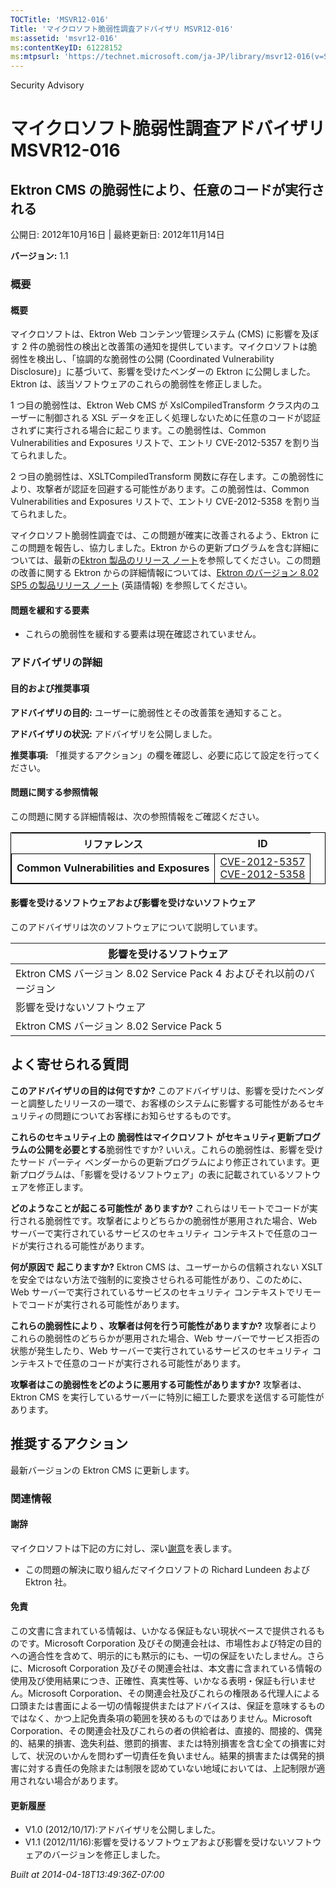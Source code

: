 ```yaml
---
TOCTitle: 'MSVR12-016'
Title: 'マイクロソフト脆弱性調査アドバイザリ MSVR12-016'
ms:assetid: 'msvr12-016'
ms:contentKeyID: 61228152
ms:mtpsurl: 'https://technet.microsoft.com/ja-JP/library/msvr12-016(v=Security.10)'
---
```


Security Advisory

マイクロソフト脆弱性調査アドバイザリ MSVR12-016
===============================================

Ektron CMS の脆弱性により、任意のコードが実行される
---------------------------------------------------

公開日: 2012年10月16日 | 最終更新日: 2012年11月14日

**バージョン:** 1.1

### 概要

#### 概要

マイクロソフトは、Ektron Web コンテンツ管理システム (CMS) に影響を及ぼす 2 件の脆弱性の検出と改善策の通知を提供しています。マイクロソフトは脆弱性を検出し、「協調的な脆弱性の公開 (Coordinated Vulnerability Disclosure)」に基づいて、影響を受けたベンダーの Ektron に公開しました。Ektron は、該当ソフトウェアのこれらの脆弱性を修正しました。

1 つ目の脆弱性は、Ektron Web CMS が XslCompiledTransform クラス内のユーザーに制御される XSL データを正しく処理しないために任意のコードが認証されずに実行される場合に起こります。この脆弱性は、Common Vulnerabilities and Exposures リストで、エントリ CVE-2012-5357 を割り当てられました。

2 つ目の脆弱性は、XSLTCompiledTransform 関数に存在します。この脆弱性により、攻撃者が認証を回避する可能性があります。この脆弱性は、Common Vulnerabilities and Exposures リストで、エントリ CVE-2012-5358 を割り当てられました。

マイクロソフト脆弱性調査では、この問題が確実に改善されるよう、Ektron にこの問題を報告し、協力しました。Ektron からの更新プログラムを含む詳細については、最新の[Ektron 製品のリリース ノート](http://documentation.ektron.com/current/releasenotes/releasenotes_webhelp.htm)を参照してください。この問題の改善に関する Ektron からの詳細情報については、[Ektron のバージョン 8.02 SP5 の製品リリース ノート](http://documentation.ektron.com/current/releasenotes/release8/8.02sp5.htm) (英語情報) を参照してください。

#### 問題を緩和する要素

-   これらの脆弱性を緩和する要素は現在確認されていません。

### アドバイザリの詳細

#### 目的および推奨事項

**アドバイザリの目的:** ユーザーに脆弱性とその改善策を通知すること。

**アドバイザリの状況:** アドバイザリを公開しました。

**推奨事項:** 「推奨するアクション」の欄を確認し、必要に応じて設定を行ってください。

#### 問題に関する参照情報

この問題に関する詳細情報は、次の参照情報をご確認ください。

<p> </p>
<table style="border:1px solid black;">
<thead>
<tr class="header">
<th>リファレンス</th>
<th>ID</th>
</tr>
</thead>
<tbody>
<tr class="odd">
<td style="border:1px solid black;"><strong>Common Vulnerabilities and Exposures</strong></td>
<td style="border:1px solid black;"><a href="http://www.cve.mitre.org/cgi-bin/cvename.cgi?name=cve-2012-5357">CVE-2012-5357</a><br />
<a href="http://www.cve.mitre.org/cgi-bin/cvename.cgi?name=cve-2012-5358">CVE-2012-5358</a></td>
</tr>
</tbody>
</table>
<p> </p>

#### 影響を受けるソフトウェアおよび影響を受けないソフトウェア

このアドバイザリは次のソフトウェアについて説明しています。

| 影響を受けるソフトウェア                                             |
|----------------------------------------------------------------------|
| Ektron CMS バージョン 8.02 Service Pack 4 およびそれ以前のバージョン |
| 影響を受けないソフトウェア                                           |
| Ektron CMS バージョン 8.02 Service Pack 5                            |

よく寄せられる質問
------------------

<span></span>
**このアドバイザリの目的は何ですか?**
このアドバイザリは、影響を受けたベンダーと調整したリリースの一環で、お客様のシステムに影響する可能性があるセキュリティの問題についてお客様にお知らせするものです。

**これらのセキュリティ上の** **脆弱性はマイクロソフト** **がセキュリティ更新プログラムの公開を必要とする**脆弱性ですか?
いいえ。これらの脆弱性は、影響を受けたサード パーティ ベンダーからの更新プログラムにより修正されています。更新プログラムは、「影響を受けるソフトウェア」の表に記載されているソフトウェアを修正します。

**どのようなことが起こる可能性が** **ありますか?**
これらはリモートでコードが実行される脆弱性です。攻撃者によりどちらかの脆弱性が悪用された場合、Web サーバーで実行されているサービスのセキュリティ コンテキストで任意のコードが実行される可能性があります。

**何が原因で** **起こりますか?**
Ektron CMS は、ユーザーからの信頼されない XSLT を安全ではない方法で強制的に変換させられる可能性があり、このために、Web サーバーで実行されているサービスのセキュリティ コンテキストでリモートでコードが実行される可能性があります。

****これらの脆弱性により** **、攻撃者は何を行う可能性がありますか**?**
攻撃者によりこれらの脆弱性のどちらかが悪用された場合、Web サーバーでサービス拒否の状態が発生したり、Web サーバーで実行されているサービスのセキュリティ コンテキストで任意のコードが実行される可能性があります。

**攻撃者はこの脆弱性をどのように悪用する可能性がありますか?**
攻撃者は、Ektron CMS を実行しているサーバーに特別に細工した要求を送信する可能性があります。

推奨するアクション
------------------

<span></span>
最新バージョンの Ektron CMS に更新します。

### 関連情報

#### 謝辞

マイクロソフトは下記の方に対し、深い[謝意](http://go.microsoft.com/fwlink/?linkid=21127)を表します。

-   この問題の解決に取り組んだマイクロソフトの Richard Lundeen および Ektron 社。

#### 免責

この文書に含まれている情報は、いかなる保証もない現状ベースで提供されるものです。Microsoft Corporation 及びその関連会社は、市場性および特定の目的への適合性を含めて、明示的にも黙示的にも、一切の保証をいたしません。さらに、Microsoft Corporation 及びその関連会社は、本文書に含まれている情報の使用及び使用結果につき、正確性、真実性等、いかなる表明・保証も行いません。Microsoft Corporation、その関連会社及びこれらの権限ある代理人による口頭または書面による一切の情報提供またはアドバイスは、保証を意味するものではなく、かつ上記免責条項の範囲を狭めるものではありません。Microsoft Corporation、その関連会社及びこれらの者の供給者は、直接的、間接的、偶発的、結果的損害、逸失利益、懲罰的損害、または特別損害を含む全ての損害に対して、状況のいかんを問わず一切責任を負いません。結果的損害または偶発的損害に対する責任の免除または制限を認めていない地域においては、上記制限が適用されない場合があります。

#### 更新履歴

-   V1.0 (2012/10/17):アドバイザリを公開しました。
-   V1.1 (2012/11/16):影響を受けるソフトウェアおよび影響を受けないソフトウェアのバージョンを修正しました。

*Built at 2014-04-18T13:49:36Z-07:00*
